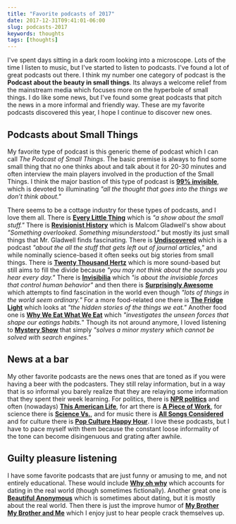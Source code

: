 ```yaml
---
title: "Favorite podcasts of 2017"
date: 2017-12-31T09:41:01-06:00
slug: podcasts-2017
keywords: thoughts
tags: [thoughts]
---
```


I've spent days sitting in a dark room looking into a microscope. Lots of
the time I listen to music, but I've started to listen to podcasts. I've
found a lot of great podcasts out there. I think my number one category of
podcast is the **Podcast about the beauty in small things**. Its always
a welcome relief from the mainstream media which focuses more on the
hyperbole of small things. I do like some news, but I've found some great
podcasts that pitch the news in a more informal and friendly way. These
are my favorite podcasts discovered this year, I hope I continue to
discover new ones.

## Podcasts about Small Things

My favorite type of podcast is this generic theme of podcast which I can
call *The Podcast of Small Things*. The basic premise is always to find
some small thing that no one thinks about and talk about it for 20-30
minutes and often interview the main players involved in the production
of the Small Things. I think the major bastion of this type of podcast is
**[99% invisible](https://99percentinvisible.org/)**, which is devoted to
illuminating *"all the thought that goes into the things we don’t think
about."*

There seems to be a cottage industry for these types of podcasts, and
I love them all. There is **[Every Little
Thing](https://gimletmedia.com/every-little-thing/)** which is *"a show
about the small stuff."* There is **[Revisionist
History](http://revisionisthistory.com/about)** which is Malcom Gladwell's
show about *"Something overlooked. Something misunderstood."* but mostly
its just small things that Mr. Gladwell finds fascinating. There is
**[Undiscovered](http://www.undiscoveredpodcast.org/)** which is a podcast
*"about the all the stuff that gets left out of journal articles,"* and
while nominally science-based it often seeks out big stories from small
things. There is **[Twenty Thousand Hertz](https://www.20k.org/)** which
is more sound-based but still aims to fill the divide because *"you may
not think about the sounds you hear every day."* There is
**[Invisibilia](http://www.npr.org/podcasts/510307/invisibilia)** which
*"is about the invisiable forces that control human behavior"* and then
there is **[Surprisingly
Awesome](https://gimletmedia.com/surprisingly-awesome/)** which attempts
to find fascination in the world even though *"lots of things in the world
seem ordinary."* For a more food-related one there is **[The Fridge
Light](http://www.cbc.ca/mediacentre/program/the-fridge-light)** which
looks at *"the hidden stories of the things we eat."* Another food one is
**[Why We Eat What We
Eat](http://creative.gimletmedia.com/show/why-we-eat-what-we-eat/about/)**
which *"investigates the unseen forces that shape our eatings habits.*"
Though its not around anymore, I loved listening to **[Mystery
Show](https://gimletmedia.com/mystery-show/)** that simply *"solves
a minor mystery which cannot be solved with search engines."*




## News at a bar

My other favorite podcasts are the news ones that are toned as if you were having a beer with the podcasters. They still relay information, but in a way that is so informal you barely realize that they are relaying some information that they spent their week learning. For politics, there is **[NPR politics](http://www.npr.org/podcasts/510310/npr-politics-podcast)** and often (nowadays) **[This American Life](https://www.thisamericanlife.org/podcast)**, for art there is **[A Piece of Work](https://www.moma.org/calendar/exhibitions/3860)**, for science there is **[Science Vs.](https://gimletmedia.com/science-vs/)**, and for music there is **[All Songs Considered](http://www.npr.org/podcasts/510019/all-songs-considered)** and for culture there is **[Pop Culture Happy Hour](http://www.npr.org/sections/monkeysee/129472378/pop-culture-happy-hour/)**. I love these podcasts, but I have to pace myself with them because the constant loose informality of the tone can become disingenuous and grating after awhile.


## Guilty pleasure listening

I have some favorite podcasts that are just funny or amusing to me, and
not entirely educational. These would include **[Why oh
why](http://www.whyohwhyradio.com/)** which accounts for dating in the
real world (though sometimes fictionally). Another great one is
**[Beautiful
Anonymous](http://www.earwolf.com/show/beautiful-anonymous/)** which is
sometimes about dating, but it is mostly about the real world. Then there
is just the improve humor of **[My Brother My Brother and
Me](http://www.maximumfun.org/shows/my-brother-my-brother-and-me)** which
I enjoy just to hear people crack themselves up.



